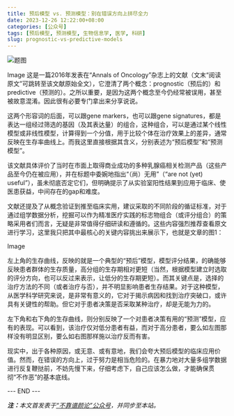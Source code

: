 ```yaml
---
title: 预后模型 vs. 预测模型：别在错误方向上拼尽全力
date: 2023-12-26 12:22:00+08:00
categories: [公众号]
tags: [预后模型, 预测模型, 生物信息学, 医学, 科研]
slug: prognostic-vs-predictive-models
---
```


<div class="p-3 text-center">
  <img class="img-fluid" src="/uploads/2023/1226/01.png" alt="题图" style="max-width:640px">
</div>

Image
这是一篇2016年发表在“Annals of Oncology”杂志上的文献（文末“阅读原文”可跳转至该文献原始全文），它澄清了两个概念：prognostic（预后的）和 predictive（预测的）。之所以重要，是因为这两个概念至今仍经常被误用，甚至被故意混淆。因此很有必要专门拿出来分享说说。

这两个形容词的后面，可以跟gene markers，也可以跟gene signatures，都是表达一组经过筛选的基因（及其表达量）的组合，这种组合，可以是通过某个线性模型或非线性模型，计算得到一个分值，用于比较个体在治疗效果上的差异，通常反映在生存率曲线上。而我这里直接根据其含义，分别表述为“预后模型”和“预测模型”。

该文献具体评价了当时在市面上取得商业成功的多种乳腺癌相关检测产品（这些产品至今仍在被应用），并在标题中委婉地指出“（尚）无用”（“are not (yet) useful”），虽未彻底否定它们，但明确提示了从实验室阳性结果到应用于临床、使医患获益，中间存在的gap和难度。

文献还提及了从概念验证到推至临床实用，建议采取的不同阶段的循证标准，对于通过组学数据分析，挖掘可以作为精准医疗实践的标志物组合（或评分组合）的策略采用者们而言，无疑是非常值得仔细研读和遵循的。这些内容强烈推荐查看原文进行学习，这里我只把其中最核心的关键内容挑出来展示下，也就是文章的图1：

Image

左上角的生存曲线，反映的就是一个典型的“预后”模型，模型评分结果，的确能够反映患者群体的生存质量，高分组的生存期相对更短（当然，根据模型建立时选取的评分方向，也可以反过来表示，让低分的生存期更短）。而其关键点是，选择的治疗方法的不同（或者治疗与否），并不明显影响患者生存结果。对于这种模型，从医学科学研究来说，是非常有意义的，它对于揭示病因和找到治疗突破口，或许具有关键性的帮助。但它对于患者决策是否采取某种治疗，却是无能为力的。

左下角和右下角的生存曲线，则分别反映了一个对患者决策有用的“预测”模型，应有的表现。可以看到，该治疗仅对低分患者有益，而对于高分患者，要么如左图那样没有明显区别，要么如右图那样施以治疗反而有害。

现实中，出于各种原因，或无意、或有意地，我们会夸大预后模型的临床应用价值。然而，在错误的方向上，过于努力是相当危险的。在暴力地对大量多组学数据进行反复鞭挞前，不妨先慢下来，仔细考虑下，自己应该怎么做，才能确保贯彻“不作恶”的基本底线。

<div class="p-5 text-center">--- END ---</div>

<i><b>注：</b>本文首发表于[“不靠谱颜论”公众号](https://mp.weixin.qq.com/s/pTFD-sB_EbGieG8zvmMEAw)，并同步至本站。</i>
